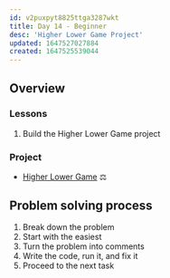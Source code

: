 ```yaml
---
id: v2puxpyt8825ttga3287wkt
title: Day 14 - Beginner
desc: 'Higher Lower Game Project'
updated: 1647527027884
created: 1647525539044
---
```


## Overview

### Lessons

1. Build the Higher Lower Game project

### Project

- [Higher Lower Game](https://higherlowergame.com) ⚖️

## Problem solving process

1. Break down the problem
1. Start with the easiest
1. Turn the problem into comments
1. Write the code, run it, and fix it
1. Proceed to the next task
